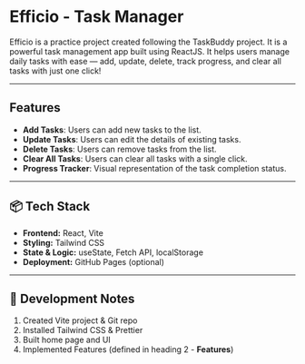 # Efficio - Task Manager

Efficio is a practice project created following the TaskBuddy project. It is a powerful task management app built using ReactJS. It helps users manage daily tasks with ease — add, update, delete, track progress, and clear all tasks with just one click!

---

## Features


* **Add Tasks**: Users can add new tasks to the list.
* **Update Tasks**: Users can edit the details of existing tasks.
* **Delete Tasks**: Users can remove tasks from the list.
* **Clear All Tasks**: Users can clear all tasks with a single click.
* **Progress Tracker**: Visual representation of the task completion status.

---

## 📦 Tech Stack

* **Frontend:** React, Vite
* **Styling:** Tailwind CSS
* **State & Logic:** useState, Fetch API, localStorage
* **Deployment:** GitHub Pages (optional)

---

## 📌 Development Notes

1. Created Vite project & Git repo
2. Installed Tailwind CSS & Prettier
3. Built home page and UI
4. Implemented Features (defined in heading 2 - **Features**)
